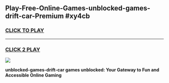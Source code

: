 
## Play-Free-Online-Games-unblocked-games-drift-car-Premium #xy4cb
<h3>
<a href="https://premium.freeplayer.one?title=unblocked-games-drift-car&ref=8M">CLICK TO PLAY</a></h3>
<hr>

<h3>
<a href="https://premium.freeplayer.one?title=unblocked-games-drift-car&ref=8M">CLICK 2 PLAY</a>
  
</h3>

<a href="https://premium.freeplayer.one?title=unblocked-games-drift-car&ref=8M"><img src="https://clearcache.store/games.png"></a>


**unblocked-games-drift-car games unblocked: Your Gateway to Fun and Accessible Online Gaming**

